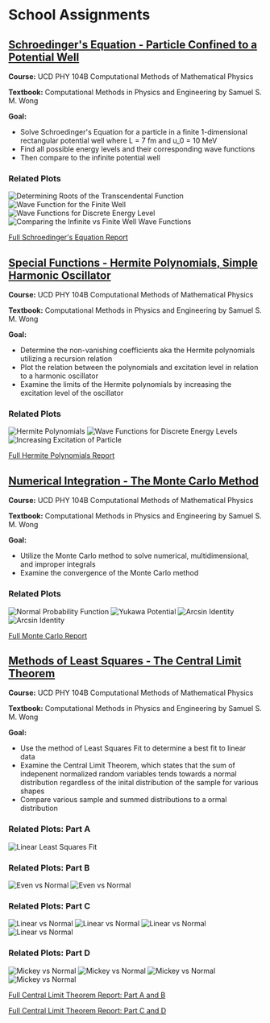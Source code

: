 # School Assignments
## [Schroedinger's Equation - Particle Confined to a Potential Well](https://github.com/bcchap/school-assignments/blob/computational-physics/computational-physics/schro-eq/schro-eq.py)

**Course:** UCD PHY 104B Computational Methods of Mathematical Physics

**Textbook:** Computational Methods in Physics and Engineering by Samuel S. M. Wong

**Goal:** 
* Solve Schroedinger's Equation for a particle in a finite 1-dimensional rectangular potential well where L = 7 fm and u_0 = 10 MeV
* Find all possible energy levels and their corresponding wave functions
* Then compare to the infinite potential well

### Related Plots
![Determining Roots of the Transcendental Function](/school-assignment-images/rootcheck.png)
![Wave Function for the Finite Well](/school-assignment-images/finwell.png)
![Wave Functions for Discrete Energy Level](/school-assignment-images/infwell.png)
![Comparing the Infinite vs Finite Well Wave Functions](/school-assignment-images/infvsfin.png)

[Full Schroedinger's Equation Report](https://github.com/bcchap/school-assignments/blob/computational-physics/computational-physics/schro-eq/shroq-eq-report.pdf)


## [Special Functions - Hermite Polynomials, Simple Harmonic Oscillator](https://github.com/bcchap/school-assignments/blob/computational-physics/computational-physics/hermite-poly/hermite-polynomials.py)

**Course:** UCD PHY 104B Computational Methods of Mathematical Physics

**Textbook:** Computational Methods in Physics and Engineering by Samuel S. M. Wong

**Goal:**
* Determine the non-vanishing coefficients aka the Hermite polynomials utilizing a recursion relation
* Plot the relation between the polynomials and excitation level in relation to a harmonic oscillator
* Examine the limits of the Hermite polynomials by increasing the excitation level of the oscillator

### Related Plots
![Hermite Polynomials](/school-assignment-images/hermpoly.png)
![Wave Functions for Discrete Energy Levels](/school-assignment-images/psiho.png)
![Increasing Excitation of Particle](/school-assignment-images/compare.png)

[Full Hermite Polynomials Report](https://github.com/bcchap/school-assignments/blob/computational-physics/computational-physics/hermite-poly/hermite-polynomials-report.pdf)


## [Numerical Integration - The Monte Carlo Method](https://github.com/bcchap/school-assignments/tree/computational-physics/computational-physics/monte-carlo)

**Course:** UCD PHY 104B Computational Methods of Mathematical Physics

**Textbook:** Computational Methods in Physics and Engineering by Samuel S. M. Wong 

**Goal:**
* Utilize the Monte Carlo method to solve numerical, multidimensional, and improper integrals
* Examine the convergence of the Monte Carlo method

### Related Plots
![Normal Probability Function](/school-assignment-images/NPF.png)
![Yukawa Potential](/school-assignment-images/YUKAWA.png)
![Arcsin Identity](/school-assignment-images/ARCSIN.25.png)
![Arcsin Identity](/school-assignment-images/ARCSIN.75.png)

[Full Monte Carlo Report](https://github.com/bcchap/school-assignments/blob/computational-physics/computational-physics/monte-carlo/monte-carlo-report.pdf)


## [Methods of Least Squares - The Central Limit Theorem](https://github.com/bcchap/school-assignments/tree/computational-physics/computational-physics/central-limit)

**Course:** UCD PHY 104B Computational Methods of Mathematical Physics

**Textbook:** Computational Methods in Physics and Engineering by Samuel S. M. Wong 

**Goal:**
* Use the method of Least Squares Fit to determine a best fit to linear data
* Examine the Central Limit Theorem, which states that the sum of indepenent normalized random variables tends towards a normal distribution regardless of the inital distribution of the sample for various shapes
* Compare various sample and summed distributions to a ormal distribution

### Related Plots: Part A
![Linear Least Squares Fit](/school-assignment-images/linfit.png)

### Related Plots: Part B
![Even vs Normal](/school-assignment-images/n1.png)
![Even vs Normal](/school-assignment-images/n50.png)

### Related Plots: Part C
![Linear vs Normal](/school-assignment-images/n1lind.png)
![Linear vs Normal](/school-assignment-images/n1lin.png)
![Linear vs Normal](/school-assignment-images/n500lind.png)
![Linear vs Normal](/school-assignment-images/n500lin.png)

### Related Plots: Part D
![Mickey vs Normal](/school-assignment-images/n1micd.png)
![Mickey vs Normal](/school-assignment-images/n1mic.png)
![Mickey vs Normal](/school-assignment-images/n500micd.png)
![Mickey vs Normal](/school-assignment-images/n500mic.png)

[Full Central Limit Theorem Report: Part A and B](https://github.com/bcchap/school-assignments/blob/computational-physics/computational-physics/central-limit/central-limit-theorem-a-b-report.pdf)

[Full Central Limit Theorem Report: Part C and D](https://github.com/bcchap/school-assignments/blob/computational-physics/computational-physics/central-limit/central-limit-theorem-c-d-report.pdf)
